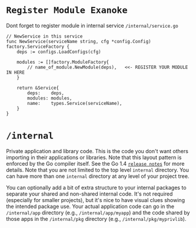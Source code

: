 # `Register Module Exanoke`

Dont forget to register module in internal service `/internal/service.go`
```
// NewService in this service
func NewService(serviceName string, cfg *config.Config) factory.ServiceFactory {
	deps := configs.LoadConfigs(cfg)

	modules := []factory.ModuleFactory{
		// name_of_module.NewModule(deps),   <<- REGISTER YOUR MODULE IN HERE
	}

	return &Service{
		deps:    deps,
		modules: modules,
		name:    types.Service(serviceName),
	}
}
```

# `/internal`

Private application and library code. This is the code you don't want others importing in their applications or libraries. Note that this layout pattern is enforced by the Go compiler itself. See the Go 1.4 [`release notes`](https://golang.org/doc/go1.4#internalpackages) for more details. Note that you are not limited to the top level `internal` directory. You can have more than one `internal` directory at any level of your project tree.

You can optionally add a bit of extra structure to your internal packages to separate your shared and non-shared internal code. It's not required (especially for smaller projects), but it's nice to have visual clues showing the intended package use. Your actual application code can go in the `/internal/app` directory (e.g., `/internal/app/myapp`) and the code shared by those apps in the `/internal/pkg` directory (e.g., `/internal/pkg/myprivlib`).

